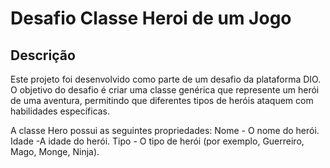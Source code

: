 # Desafio Classe Heroi de um Jogo

## Descrição

Este projeto foi desenvolvido como parte de um desafio da plataforma DIO. O objetivo do desafio é criar uma classe genérica que represente um herói de uma aventura, permitindo que diferentes tipos de heróis ataquem com habilidades específicas.

A classe Hero possui as seguintes propriedades:
Nome - O nome do herói.
Idade -A idade do herói.
Tipo - O tipo de herói (por exemplo, Guerreiro, Mago, Monge, Ninja).
